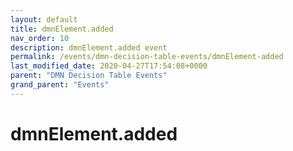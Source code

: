 ```yaml
---
layout: default
title: dmnElement.added 
nav_order: 10
description: dmnElement.added event
permalink: /events/dmn-decision-table-events/dmnElement-added
last_modified_date: 2020-04-27T17:54:08+0000
parent: "DMN Decision Table Events"
grand_parent: "Events"
---
```


# dmnElement.added
